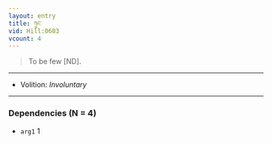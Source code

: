 ```yaml
---
layout: entry
title: ཉུང་
vid: Hill:0603
vcount: 4
---
```

> To be few [ND]\.

---
* Volition: _Involuntary_

---

### Dependencies (N = 4)
* `arg1` 1
